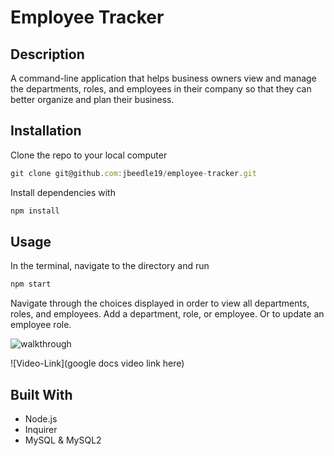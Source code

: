 # Employee Tracker
## Description
A command-line application that helps business owners view and manage the departments, roles, and employees in their company so that they can better organize and plan their business.
## Installation
Clone the repo to your local computer
```JavaScript
git clone git@github.com:jbeedle19/employee-tracker.git
``` 
Install dependencies with 
```JavaScript
npm install
```
## Usage
In the terminal, navigate to the directory and run
```JavaScript
npm start
```
Navigate through the choices displayed in order to view all departments, roles, and employees. Add a department, role, or employee. Or to update an employee role.

![walkthrough](.placeholder/walkthrough.gif)

![Video-Link](google docs video link here)
## Built With
* Node.js
* Inquirer
* MySQL & MySQL2
